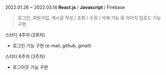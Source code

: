 2022.01.26 ~ 2022.03.14 
**React.js** / **Javascript** / Firebase

>로그인, 회원가입, 게시글 작성 / 조회 / 수정 / 삭제 기능 및 이미지 업로드 기능 구현



스터디 4주차 (2회차)
- 로그인 기능 구현 (e-mail, github, gmail)

스터디 6주차 (3주차)
- 로그아웃 기능 구현


